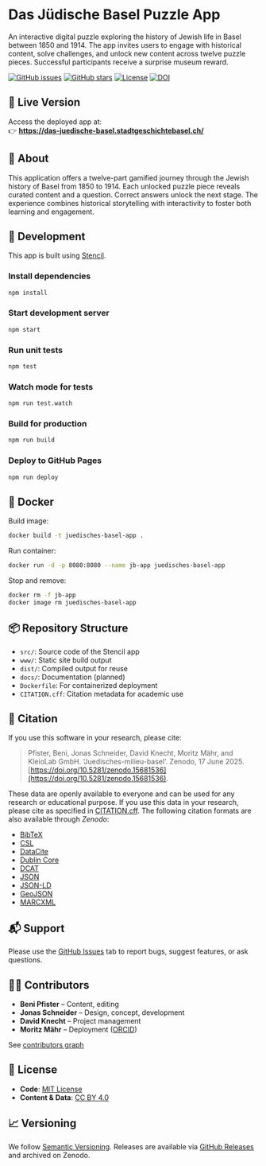 # Das Jüdische Basel Puzzle App

An interactive digital puzzle exploring the history of Jewish life in Basel between 1850 and 1914. The app invites users to engage with historical content, solve challenges, and unlock new content across twelve puzzle pieces. Successful participants receive a surprise museum reward.

[![GitHub issues](https://img.shields.io/github/issues/Stadt-Geschichte-Basel/juedisches-milieu-basel.svg)](https://github.com/Stadt-Geschichte-Basel/juedisches-milieu-basel/issues)
[![GitHub stars](https://img.shields.io/github/stars/Stadt-Geschichte-Basel/juedisches-milieu-basel.svg)](https://github.com/Stadt-Geschichte-Basel/juedisches-milieu-basel/stargazers)
[![License](https://img.shields.io/github/license/Stadt-Geschichte-Basel/juedisches-milieu-basel)](https://github.com/Stadt-Geschichte-Basel/juedisches-milieu-basel/blob/main/LICENSE)
[![DOI](https://zenodo.org/badge/DOI/10.5281/zenodo.15681537.svg)](https://zenodo.org/record/15681537)

## 🚀 Live Version

Access the deployed app at:  
👉 **<https://das-juedische-basel.stadtgeschichtebasel.ch/>**

## 🧩 About

This application offers a twelve-part gamified journey through the Jewish history of Basel from 1850 to 1914. Each unlocked puzzle piece reveals curated content and a question. Correct answers unlock the next stage. The experience combines historical storytelling with interactivity to foster both learning and engagement.

## 🔧 Development

This app is built using [Stencil](https://stenciljs.com/).

### Install dependencies

```bash
npm install
```

### Start development server

```bash
npm start
```

### Run unit tests

```bash
npm test
```

### Watch mode for tests

```bash
npm run test.watch
```

### Build for production

```bash
npm run build
```

### Deploy to GitHub Pages

```bash
npm run deploy
```

## 🐳 Docker

Build image:

```bash
docker build -t juedisches-basel-app .
```

Run container:

```bash
docker run -d -p 8080:8080 --name jb-app juedisches-basel-app
```

Stop and remove:

```bash
docker rm -f jb-app
docker image rm juedisches-basel-app
```

## 📦 Repository Structure

* `src/`: Source code of the Stencil app
* `www/`: Static site build output
* `dist/`: Compiled output for reuse
* `docs/`: Documentation (planned)
* `Dockerfile`: For containerized deployment
* `CITATION.cff`: Citation metadata for academic use

## 📄 Citation

If you use this software in your research, please cite:

> Pfister, Beni, Jonas Schneider, David Knecht, Moritz Mähr, and KleioLab GmbH. ‘Juedisches-milieu-basel’. Zenodo, 17 June 2025. [https://doi.org/10.5281/zenodo.15681536](https://doi.org/10.5281/zenodo.15681536).

These data are openly available to everyone and can be used for any research or educational purpose. If you use this data in your research, please cite as specified in [CITATION.cff](CITATION.cff). The following citation formats are also available through _Zenodo_:

* [BibTeX](https://zenodo.org/record/15681537/export/hx)
* [CSL](https://zenodo.org/record/15681537/export/csl)
* [DataCite](https://zenodo.org/record/15681537/export/dcite4)
* [Dublin Core](https://zenodo.org/record/15681537/export/xd)
* [DCAT](https://zenodo.org/record/15681537/export/dcat)
* [JSON](https://zenodo.org/record/15681537/export/json)
* [JSON-LD](https://zenodo.org/record/15681537/export/schemaorg_jsonld)
* [GeoJSON](https://zenodo.org/record/15681537/export/geojson)
* [MARCXML](https://zenodo.org/record/15681537/export/xm)

## 📬 Support

Please use the [GitHub Issues](https://github.com/Stadt-Geschichte-Basel/juedisches-milieu-basel/issues) tab to report bugs, suggest features, or ask questions.

## 🧑‍💻 Contributors

* **Beni Pfister** – Content, editing
* **Jonas Schneider** – Design, concept, development
* **David Knecht** – Project management
* **Moritz Mähr** – Deployment ([ORCID](https://orcid.org/0000-0002-1367-1618))

See [contributors graph](https://github.com/Stadt-Geschichte-Basel/juedisches-milieu-basel/graphs/contributors)

## 🪪 License

* **Code**: [MIT License](LICENSE)
* **Content & Data**: [CC BY 4.0](LICENSE-CCBY.md)

## 📈 Versioning

We follow [Semantic Versioning](https://semver.org). Releases are available via [GitHub Releases](https://github.com/Stadt-Geschichte-Basel/juedisches-milieu-basel/releases) and archived on Zenodo.
